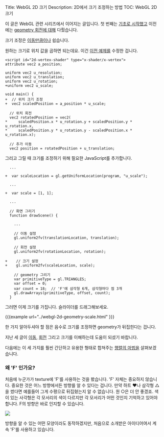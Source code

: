 Title: WebGL 2D 크기
Description: 2D에서 크기 조정하는 방법
TOC: WebGL 2D 크기


이 글은 WebGL 관련 시리즈에서 이어지는 글입니다.
첫 번째는 [기초로 시작했고](webgl-fundamentals.html) 이전에는 [geometry 회전에 대해](webgl-2d-rotation.html) 다뤘습니다.

크기 조정은 [이동만큼이나](webgl-2d-translation.html) 쉽습니다.

원하는 크기로 위치 값을 곱하면 되는데요.
이건 [이전 예제를](webgl-2d-rotation.html) 수정한 겁니다.

```
<script id="2d-vertex-shader" type="x-shader/x-vertex">
attribute vec2 a_position;

uniform vec2 u_resolution;
uniform vec2 u_translation;
uniform vec2 u_rotation;
+uniform vec2 u_scale;

void main() {
+  // 위치 크기 조정
+  vec2 scaledPosition = a_position * u_scale;

  // 위치 회전
  vec2 rotatedPosition = vec2(
*     scaledPosition.x * u_rotation.y + scaledPosition.y * u_rotation.x,
*     scaledPosition.y * u_rotation.y - scaledPosition.x * u_rotation.x);

  // 추가 이동
  vec2 position = rotatedPosition + u_translation;
```

그리고 그릴 때 크기를 조정하기 위해 필요한 JavaScript를 추가합니다.

```
  ...

+  var scaleLocation = gl.getUniformLocation(program, "u_scale");

  ...

+  var scale = [1, 1];

  ...

  // 화면 그리기
  function drawScene() {

    ...

    // 이동 설정
    gl.uniform2fv(translationLocation, translation);

    // 회전 설정
    gl.uniform2fv(rotationLocation, rotation);

+    // 크기 설정
+    gl.uniform2fv(scaleLocation, scale);

    // geometry 그리기
    var primitiveType = gl.TRIANGLES;
    var offset = 0;
    var count = 18;  // 'F'에 삼각형 6개, 삼각형마다 점 3개
    gl.drawArrays(primitiveType, offset, count);
  }
```

그러면 이제 크기를 가집니다.
슬라이더를 드래그해보세요.

{{{example url="../webgl-2d-geometry-scale.html" }}}

한 가지 알아두셔야 할 점은 음수로 크기를 조정하면 geometry가 뒤집힌다는 겁니다.

지난 세 글이 [이동](webgl-2d-translation.html), [회전](webgl-2d-rotation.html) 그리고 크기를 이해하는데 도움이 되셨기 바랍니다.

다음에는 이 세 가지를 훨씬 간단하고 유용한 형태로 합쳐주는 [행렬의 마법을](webgl-2d-matrices.html) 살펴보겠습니다.

<div class="webgl_bottombar">
<h3>왜 'F' 인가요?</h3>
<p>
처음에 누군가가 texture에 'F'를 사용하는 것을 봤습니다.
'F' 자체는 중요하지 않습니다.
중요한 것은 어느 방향에서든 방향를 알 수 있다는 겁니다.
만약 하트 ❤나 삼각형 △을 썼다면 예를들어 그게 수평으로 뒤집혔는지 알 수 없습니다.
원 ○은 더 안 좋겠죠.
색이 있는 사각형은 각 모서리의 색이 다르지만 각 모서리가 어떤 것인지 기억하고 있어야 합니다.
F의 방향은 바로 인지할 수 있습니다.
</p>
<img src="../resources/f-orientation.svg" class="webgl_center"/>
<p>
방향을 알 수 있는 어떤 모양이라도 동작하겠지만, 처음으로 소개받은 아이디어여서 계속 'F'를 사용하고 있습니다. 
</p>
</div>
